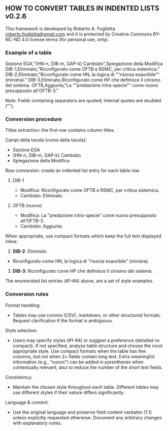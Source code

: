 ## HOW TO CONVERT TABLES IN INDENTED LISTS v0.2.6

This framework is developed by Roberto A. Foglietta <roberto.foglietta@gmail.com> and
it is protected by Creative Commons BY-NC-ND 4.0 license terms (for personal use, only).

### Example of a table

Sezione EGA,"{HN-n, DIB-m, GAP-k} Cambiato",Spiegazione della Modifica
DIB-1,Eliminato,"Riconfigurato come OFTB e RSMC, per critica sistemica."
DIB-2,Eliminato,"Riconfigurato come HN, la logica di ""risorsa esauribile"" (miniera)."
DIB-3,Eliminato,Riconfigurato come HP che definisce il cinismo del sistema.
OFTB,Aggiunta,"La ""predazione intra-specie"" come nuovo presupposto all'OFTB-3."

Note: Fields containing separators are quoted; internal quotes are doubled ("").

### Conversion procedure

Titles extraction: the first row contains column titles.

Campi della tavola {nome della tavola}:
* Sezione EGA
* {HN-n, DIB-m, GAP-k} Cambiato
* Spiegazione della Modifica

Row conversion: create an indented list entry for each table row.

1. DIB-1
   - Modifica: Riconfigurato come OFTB e RSMC, per critica sistemica.
   - Cambiato: Eliminato.

4. OFTB (nuovo)
   - Modifica: La "predazione intra-specie" come nuovo presupposto all'OFTB-3.
   - Cambiato: Aggiunta.

When appropriate, use compact formats which keep the full text displayed inline:

2. **DIB-2**: Eliminato
  - Riconfigurato come HN, la logica di "risorsa esauribile" (miniera).

3. **DIB-3**: Riconfigurato come HP che definisce il cinismo del sistema.

The enumerated list entries (#1-#4) above, are a set of style examples.

### Conversion rules

Format handling:
* Tables may use comma (CSV), markdown, or other structured formats. Request clarification if the format is ambiguous.

Style selection:
* Users may specify styles (#1-#4) or suggest a preference (detailed vs compact). If not specified, analyze table structure and choose the most appropriate style. Use compact formats when the table has few columns, but not when 2+ fields contain long text. Extra meaningful information (e.g., "nuovo") can be added in parentheses when contextually relevant, also to reduce the number of the short text fields.

Consistency:
* Maintain the chosen style throughout each table. Different tables may use different styles if their nature differs significantly. 

Language & content:
* Use the original language and preserve field content verbatim (1:1) unless explicitly requested otherwise. Document any arbitrary changes with explanatory notes.

